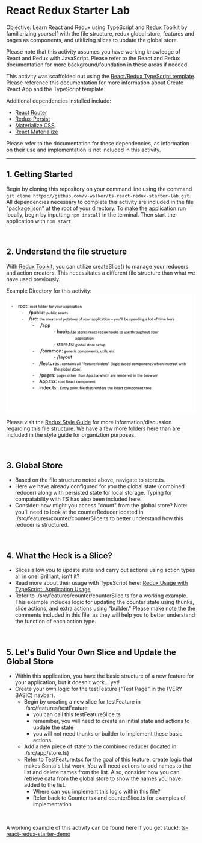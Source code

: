 # React Redux Starter Lab

Objective: Learn React and Redux using TypeScript and [Redux Toolkit](https://redux-toolkit.js.org/usage/usage-with-typescript) by familiarizing yourself with the file structure, redux global store, features and pages as components, and utitlizing slices to update the global store.

Please note that this activity assumes you have working knowledge of React and Redux with JavaScript. Please refer to the React and Redux documentation for more background/foundation in these areas if needed.

This activity was scaffolded out using the [React/Redux TypeScript template](https://github.com/reduxjs/cra-template-redux-typescript). Please reference this documentation for more information about Create React App and the TypeScript template.

Additional dependencies installed include:
- [React Router](https://reactrouter.com/docs/en/v6/getting-started/installation)
- [Redux-Persist](https://github.com/rt2zz/redux-persist#readme)
- [Materialize CSS](https://materializecss.com/getting-started.html)
- [React Materialize](http://react-materialize.github.io/react-materialize/?path=/story/react-materialize--welcome)

Please refer to the documentation for these dependencies, as information on their use and implementation is not included in this activity.

---

## 1. Getting Started

Begin by cloning this repository on your command line using the command `git clone https://github.com/v-walker/ts-react-redux-starter-lab.git`. All dependencies necessary to complete this activity are included in the file "package.json" at the root of your directory. To make the application run locally, begin by inputting `npm install` in the terminal. Then start the application with `npm start`.

<br>

## 2. Understand the file structure

With [Redux Toolkit](https://redux-toolkit.js.org/usage/usage-with-typescript), you can utilize createSlice() to manage your reducers and action creators. This necessitates a different file structure than what we have used previously. 

Example Directory for this activity:
![file structure](./public/images/react-redux-file-structure.png)

Please visit the [Redux Style Guide](https://redux.js.org/style-guide/style-guide#structure-files-as-feature-folders-with-single-file-logic) for more information/discussion regarding this file structure. We have a few more folders here than are included in the style guide for organiztion purposes.

<br>

## 3. Global Store
- Based on the file structure noted above, navigate to store.ts.
- Here we have already configured for you the global state (combined reducer) along with persisted state for local storage. Typing for compatability with TS has also been included here. 
- Consider: how might you access "count" from the global store? Note: you'll need to look at the counterReducer located in ./src/features/counter/counterSlice.ts to better understand how this reducer is structured.

<br>

## 4. What the Heck is a Slice?
- Slices allow you to update state and carry out actions using action types all in one! Brilliant, isn't it?
- Read more about their usage with TypeScript here: [Redux Usage with TypeScript: Application Usage](https://redux.js.org/style-guide/style-guide#structure-files-as-feature-folders-with-single-file-logic)
- Refer to ./src/features/counter/counterSlice.ts for a working example. This example includes logic for updating the counter state using thunks, slice actions, and extra actions using "builder." Please make note the the comments included in this file, as they will help you to better understand the function of each action type.

<br>

## 5. Let's Bulid Your Own Slice and Update the Global Store
- Within this application, you have the basic structure of a new feature for your application, but it doesn't work... yet!
- Create your own logic for the testFeature ("Test Page" in the (VERY BASIC) navbar).
    - Begin by creating a new slice for testFeature in ./src/features/testFeature
        - you can call this testFeatureSlice.ts
        - remember, you will need to create an initial state and actions to update the state
        - you will not need thunks or builder to implement these basic actions.
    - Add a new piece of state to the combined reducer (located in ./src/app/store.ts)
    - Refer to TestFeature.tsx for the goal of this feature: create logic that makes Santa's List work. You will need actions to add names to the list and delete names from the list. Also, consider how you can retrieve data from the global store to show the names you have added to the list.
        - Where can you implement this logic within this file?
        - Refer back to Counter.tsx and counterSlice.ts for examples of implementation

<br>

A working example of this activity can be found here if you get stuck!: [ts-react-redux-starter-demo](https://github.com/v-walker/ts-react-redux-starter-demo/blob/main/src/features/testFeature/TestFeature.tsx)